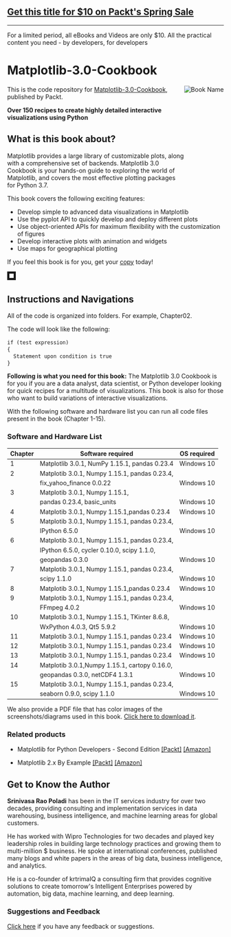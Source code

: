 ## [Get this title for $10 on Packt's Spring Sale](https://www.packt.com/B10788?utm_source=github&utm_medium=packt-github-repo&utm_campaign=spring_10_dollar_2022)
-----
For a limited period, all eBooks and Videos are only $10. All the practical content you need \- by developers, for developers

 # Matplotlib-3.0-Cookbook


<a href="https://india.packtpub.com/in/big-data-and-business-intelligence/matplotlib-30-cookbook?utm_source=9781789135718"><img src="https://india.packtpub.com/media/catalog/product/cache/a22c7d190d97ca25f5f1089471ab8502/c/o/cover20-20copy_10788.png" alt="Book Name" height="256px" align="right"></a>

This is the code repository for [Matplotlib-3.0-Cookbook](https://india.packtpub.com/in/big-data-and-business-intelligence/matplotlib-30-cookbook?utm_source=9781789135718), published by Packt.

**Over 150 recipes to create highly detailed interactive visualizations using Python**

## What is this book about?
Matplotlib provides a large library of customizable plots, along with a comprehensive set of backends. Matplotlib 3.0 Cookbook is your hands-on guide to exploring the world of Matplotlib, and covers the most effective plotting packages for Python 3.7.

This book covers the following exciting features: 
* Develop simple to advanced data visualizations in Matplotlib
* Use the pyplot API to quickly develop and deploy different plots
* Use object-oriented APIs for maximum flexibility with the customization of figures
* Develop interactive plots with animation and widgets
* Use maps for geographical plotting

If you feel this book is for you, get your [copy](https://www.amazon.com/dp/1789135710) today!

<a href="https://www.packtpub.com/?utm_source=github&utm_medium=banner&utm_campaign=GitHubBanner"><img src="https://raw.githubusercontent.com/PacktPublishing/GitHub/master/GitHub.png" 
alt="https://www.packtpub.com/" border="5" /></a>


## Instructions and Navigations
All of the code is organized into folders. For example, Chapter02.

The code will look like the following:
```
if (test expression)
{
  Statement upon condition is true
}
```

**Following is what you need for this book:**
The Matplotlib 3.0 Cookbook is for you if you are a data analyst, data scientist, or Python developer looking for quick recipes for a multitude of visualizations. This book is also for those who want to build variations of interactive visualizations.

With the following software and hardware list you can run all code files present in the book (Chapter 1-15).

### Software and Hardware List

| Chapter  | Software required                               | OS required                        |
| -------- | ----------------------------------------------- | -----------------------------------|
| 1        | Matplotlib 3.0.1, NumPy 1.15.1, pandas 0.23.4   | Windows 10                         |
| 2        | Matplotib 3.0.1, Numpy 1.15.1, pandas 0.23.4,   |                                    |
|          |    fix_yahoo_finance 0.0.22                     | Windows 10 |
| 3        | Matplotib 3.0.1, Numpy 1.15.1,                  |                                    |
|          | pandas 0.23.4, basic_units                      | Windows 10                         |
| 4        | Matplotib 3.0.1, Numpy 1.15.1,pandas 0.23.4     | Windows 10                         |
| 5        | Matplotib 3.0.1, Numpy 1.15.1, pandas 0.23.4,   |                                    |
|          | IPython 6.5.0                                   | Windows 10                         |
| 6        | Matplotib 3.0.1, Numpy 1.15.1, pandas 0.23.4,   |                                    |
|          | IPython 6.5.0, cycler 0.10.0, scipy 1.1.0,      |                                    |
|          | geopandas 0.3.0                                 | Windows 10                         |
| 7        | Matplotib 3.0.1, Numpy 1.15.1, pandas 0.23.4,   |                                    |
|          | scipy 1.1.0                                     | Windows 10                         |
| 8        | Matplotib 3.0.1, Numpy 1.15.1,pandas 0.23.4     | Windows 10                         |
| 9        | Matplotib 3.0.1, Numpy 1.15.1, pandas 0.23.4,   |                                    |
|          | FFmpeg 4.0.2                                    | Windows 10                         |
| 10       | Matplotib 3.0.1, Numpy 1.15.1, TKinter 8.6.8,   |                                    |
|          | WxPython 4.0.3, Qt5 5.9.2                       | Windows 10                         |
| 11       | Matplotib 3.0.1, Numpy 1.15.1, pandas 0.23.4    | Windows 10                         |
| 12       | Matplotib 3.0.1, Numpy 1.15.1, pandas 0.23.4    | Windows 10                         |
| 13       | Matplotib 3.0.1, Numpy 1.15.1, pandas 0.23.4    | Windows 10                         |
| 14       | Matplotib 3.0.1,Numpy 1.15.1, cartopy 0.16.0,   |                                    |
|          | geopandas 0.3.0, netCDF4 1.3.1                  | Windows 10                         |
| 15       | Matplotib 3.0.1, Numpy 1.15.1, pandas 0.23.4,   |                                    |
|          |  seaborn 0.9.0, scipy 1.1.0                     | Windows 10                         |


We also provide a PDF file that has color images of the screenshots/diagrams used in this book. [Click here to download it](https://www.packtpub.com/sites/default/files/downloads/9781789135718_ColorImages.pdf).


### Related products <Other books you may enjoy>
* Matplotlib for Python Developers - Second Edition [[Packt]](https://india.packtpub.com/in/big-data-and-business-intelligence/matplotlib-python-developers-second-edition?utm_source=9781788625173) [[Amazon]](https://www.amazon.com/dp/178862517X)

* Matplotlib 2.x By Example [[Packt]](https://india.packtpub.com/in/big-data-and-business-intelligence/matplotlib-2x-example?utm_source=9781788295260) [[Amazon]](https://www.amazon.com/dp/1788295269)

## Get to Know the Author
**Srinivasa Rao Poladi**
has been in the IT services industry for over two decades, providing
consulting and implementation services in data warehousing, business intelligence, and
machine learning areas for global customers.

He has worked with Wipro Technologies for two decades and played key leadership roles
in building large technology practices and growing them to multi-million $ business.
He spoke at international conferences, published many blogs and white papers in the areas
of big data, business intelligence, and analytics.

He is a co-founder of krtrimaIQ a consulting firm that provides cognitive solutions to create
tomorrow's Intelligent Enterprises powered by automation, big data, machine learning, and
deep learning.



### Suggestions and Feedback
[Click here](https://docs.google.com/forms/d/e/1FAIpQLSdy7dATC6QmEL81FIUuymZ0Wy9vH1jHkvpY57OiMeKGqib_Ow/viewform) if you have any feedback or suggestions.
